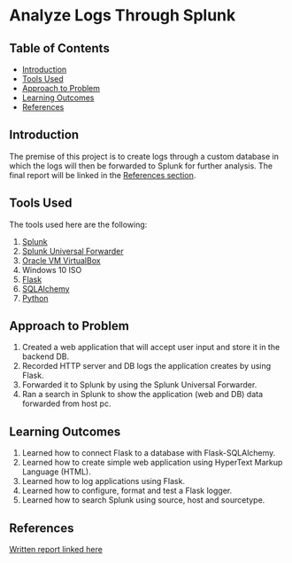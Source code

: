 # Analyze Logs Through Splunk

## Table of Contents

- [Introduction](#Introduction)
- [Tools Used](#Tools-Used)
- [Approach to Problem](#Approach-to-Problem)
- [Learning Outcomes](#Learning-Outcomes)
- [References](#References)

<h2 id="#Introduction">Introduction</h2>

The premise of this project is to create logs through a custom database in which the logs will then be forwarded to Splunk for further analysis. The final report will be linked in the [References section](#References).

<h2 id="#Tools-Used">Tools Used</h2>

The tools used here are the following:

1. [Splunk](https://www.splunk.com/)
2. [Splunk Universal Forwarder](https://www.splunk.com/en_us/download/universal-forwarder.html)
3. [Oracle VM VirtualBox](https://www.virtualbox.org/)
4. Windows 10 ISO
5. [Flask](https://flask.palletsprojects.com/en/2.3.x/)
6. [SQLAlchemy](https://www.sqlalchemy.org/)
7. [Python](https://www.python.org/downloads/)

<h2 id="#Approach-to-Problem">Approach to Problem</h2>

1. Created a web application that will accept user input and store it in the backend DB.
2. Recorded HTTP server and DB logs the application creates by using Flask.
3. Forwarded it to Splunk by using the Splunk Universal Forwarder.
4. Ran a search in Splunk to show the application (web and DB) data forwarded from host pc.

<h2 id="#Learning-Outcomes">Learning Outcomes</h2>

1. Learned how to connect Flask to a database with Flask-SQLAlchemy.
2. Learned how to create simple web application using HyperText Markup Language (HTML).
3. Learned how to log applications using Flask.
4. Learned how to configure, format and test a Flask logger.
5. Learned how to search Splunk using source, host and sourcetype.

## References

[Written report linked here](https://github.com/JacYuan1/Analyze-Logs-Through-Splunk-Project/blob/main/Written%20Report.pdf)
